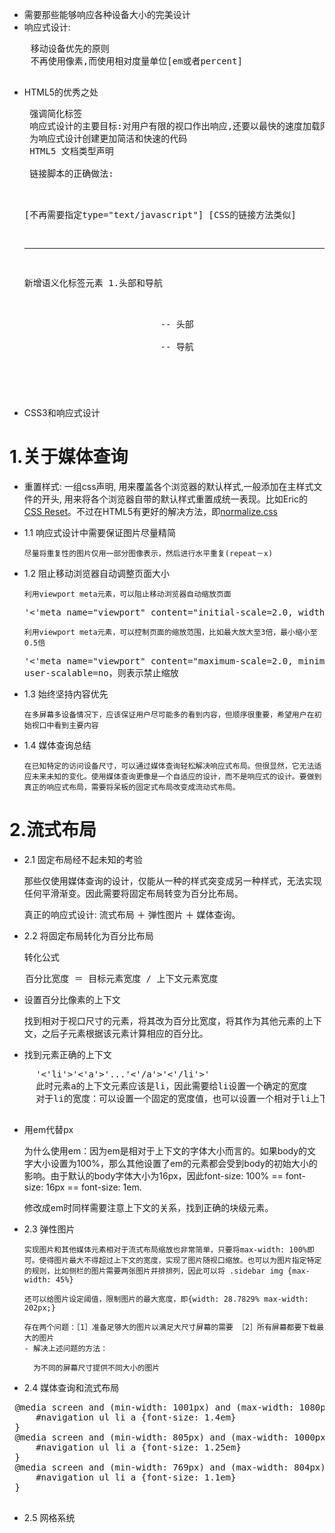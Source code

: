  - 需要那些能够响应各种设备大小的完美设计
 - 响应式设计:
 <pre>
    移动设备优先的原则
    不再使用像素,而使用相对度量单位[em或者percent]
 </pre>

 - HTML5的优秀之处
    <pre>
    强调简化标签
    响应式设计的主要目标:对用户有限的视口作出响应,还要以最快的速度加载网页
    为响应式设计创建更加简洁和快速的代码
    HTML5 文档类型声明
    <!DOCTYPE html>
    链接脚本的正确做法:
    <script src='js/jquery-1.6.2.js'></script>
    [不再需要指定type="text/javascript"]
    [CSS的链接方法类似]

    --------
    新增语义化标签元素
    1.头部和导航
    <header> -- 头部
    <nav> -- 导航
    </pre>

 - CSS3和响应式设计

# 1.关于媒体查询
 - 重置样式: 一组css声明, 用来覆盖各个浏览器的默认样式,一般添加在主样式文件的开头, 用来将各个浏览器自带的默认样式重置成统一表现。比如Eric的[CSS Reset](http://meyerweb.com/eric/tools/css/reset/)。不过在HTML5有更好的解决方法，即[normalize.css](http://necolas.github.com/normalize.css/)
 - 1.1 响应式设计中需要保证图片尽量精简
 
       尽量将重复性的图片仅用一部分图像表示，然后进行水平重复(repeat－x)
 - 1.2 阻止移动浏览器自动调整页面大小
 
       利用viewport meta元素，可以阻止移动浏览器自动缩放页面
   <pre>
   '<'meta name="viewport" content="initial-scale=2.0, width=device-width"'>'
   </pre>
       利用viewport meta元素，可以控制页面的缩放范围，比如最大放大至3倍，最小缩小至0.5倍
   <pre>
   '<'meta name="viewport" content="maximum-scale=2.0, minimum-scale=0.5, width=device-width"'>'
   user-scalable=no，则表示禁止缩放
   </pre>
 - 1.3 始终坚持内容优先
 
       在多屏幕多设备情况下，应该保证用户尽可能多的看到内容，但顺序很重要，希望用户在初始视口中看到主要内容
 - 1.4 媒体查询总结
 
       在已知特定的访问设备尺寸，可以通过媒体查询轻松解决响应式布局。但很显然，它无法适应未来未知的变化。使用媒体查询更像是一个自适应的设计，而不是响应式的设计。要做到真正的响应式布局，需要将呆板的固定式布局改变成流动式布局。

# 2.流式布局
 - 2.1 固定布局经不起未知的考验
 
   那些仅使用媒体查询的设计，仅能从一种的样式突变成另一种样式，无法实现任何平滑渐变。因此需要将固定布局转变为百分比布局。
   
   真正的响应式设计: 流式布局 ＋ 弹性图片 ＋ 媒体查询。
 - 2.2 将固定布局转化为百分比布局
 
   转化公式
<pre>
   百分比宽度 ＝ 目标元素宽度 / 上下文元素宽度
</pre>
   - 设置百分比像素的上下文
     
     找到相对于视口尺寸的元素，将其改为百分比宽度，将其作为其他元素的上下文，之后子元素根据该元素计算相应的百分比。
   - 找到元素正确的上下文
   <pre>
     '<'li'>'<'a'>'...'<'/a'>'<'/li'>'
     此时元素a的上下文元素应该是li，因此需要给li设置一个确定的宽度
     对于li的宽度：可以设置一个固定的宽度值，也可以设置一个相对于li上下文的百分比
   </pre>
   - 用em代替px
     
     为什么使用em：因为em是相对于上下文的字体大小而言的。如果body的文字大小设置为100%，那么其他设置了em的元素都会受到body的初始大小的影响。由于默认的body字体大小为16px，因此font-size: 100% == font-size: 16px == font-size: 1em.

     修改成em时同样需要注意上下文的关系，找到正确的块级元素。
 - 2.3 弹性图片
 
       实现图片和其他媒体元素相对于流式布局缩放也非常简单，只要将max-width: 100%即可。使得图片最大不得超过上下文的宽度，实现了图片随视口缩放。也可以为图片指定特定的规则，比如侧栏的图片需要两张图片并排排列，因此可以将 .sidebar img {max-width: 45%}

       还可以给图片设定阈值，限制图片的最大宽度，即{width: 28.7829% max-width: 202px;}

       存在两个问题：［1］准备足够大的图片以满足大尺寸屏幕的需要 ［2］所有屏幕都要下载最大的图片
       - 解决上述问题的方法：
       
         为不同的屏幕尺寸提供不同大小的图片
 - 2.4 媒体查询和流式布局
 <pre>
 @media screen and (min-width: 1001px) and (max-width: 1080px) {
     #navigation ul li a {font-size: 1.4em}
 }
 @media screen and (min-width: 805px) and (max-width: 1000px) {
     #navigation ul li a {font-size: 1.25em}
 }
 @media screen and (min-width: 769px) and (max-width: 804px) {
     #navigation ul li a {font-size: 1.1em}
 }
 </pre>
 - 2.5 网格系统
